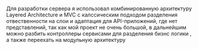 Для разработки сервера я использовал комбинированную архитектуру Layered Architecture и MVC с калссическим подходом разделения отвественности на слои и адаптация для API-приложений, где нет представлений, так как мой проект не очень большой, в дальнейшим можно разбить контроллеры сервисами для разделения бизнс логики , а также переехать на модульную архитектуру 
